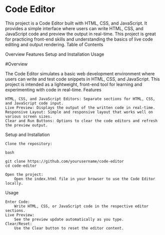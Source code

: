 # Code Editor

This project is a Code Editor built with HTML, CSS, and JavaScript. It provides a simple interface where users can write HTML, CSS, and JavaScript code and preview the output in real-time. This project is great for practicing front-end skills and understanding the basics of live code editing and output rendering.
Table of Contents

Overview
Features
Setup and Installation
Usage
    

#Overview

The Code Editor simulates a basic web development environment where users can write and test code snippets in HTML, CSS, and JavaScript. This project is intended as a lightweight, front-end tool for learning and experimenting with code in real-time.
Features

    HTML, CSS, and JavaScript Editors: Separate sections for HTML, CSS, and JavaScript code input.
    Live Preview: Displays the output of the written code in real-time.
    Responsive Layout: Simple and responsive layout that works well on various screen sizes.
    Clear and Run Buttons: Options to clear the code editors and refresh the preview output.

Setup and Installation

    Clone the repository:

    bash

    git clone https://github.com/yourusername/code-editor
    cd code-editor

    Open the project:
        Open the index.html file in your browser to use the Code Editor locally.

Usage

    Enter Code:
        Write HTML, CSS, or JavaScript code in the respective editor sections.
    Live Preview:
        See the preview update automatically as you type.
    Clear/Reset:
        Use the Clear button to reset the editor content.
